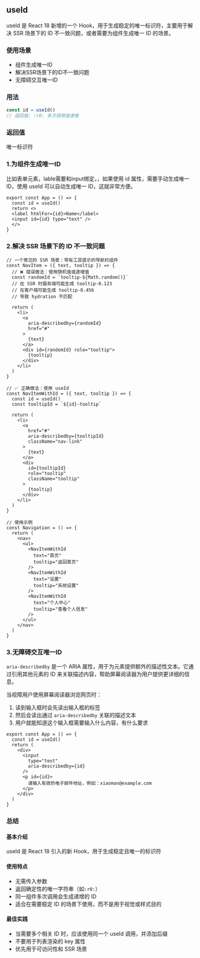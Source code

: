 ## useId

useId 是 React 18 新增的一个 Hook，用于生成稳定的唯一标识符，主要用于解决 SSR 场景下的 ID 不一致问题，或者需要为组件生成唯一 ID 的场景。

### 使用场景

- 组件生成唯一ID
- 解决SSR场景下的ID不一致问题
- 无障碍交互唯一ID

### 用法

```js
const id = useId()
// 返回值: :r0: 多次调用值递增

```

### 返回值

唯一标识符

### 1.为组件生成唯一ID

比如表单元素，lable需要和input绑定，，如果使用 id 属性，需要手动生成唯一 ID，使用 useId 可以自动生成唯一 ID，这就非常方便。

```tsx
export const App = () => {
  const id = useId()
  return <>
  <label htmlFor={id}>Name</label>
  <input id={id} type="text" />
  </>
}
```

### 2.解决 SSR 场景下的 ID 不一致问题

```tsx
// 一个常见的 SSR 场景：带有工具提示的导航栏组件
const NavItem = ({ text, tooltip }) => {
  // ❌ 错误做法：使用随机值或递增值
  const randomId = `tooltip-${Math.random()}`
  // 在 SSR 时服务端可能生成 tooltip-0.123
  // 在客户端可能生成 tooltip-0.456
  // 导致 hydration 不匹配

  return (
    <li>
      <a 
        aria-describedby={randomId}
        href="#"
      >
        {text}
      </a>
      <div id={randomId} role="tooltip">
        {tooltip}
      </div>
    </li>
  )
}

// ✅ 正确做法：使用 useId
const NavItemWithId = ({ text, tooltip }) => {
  const id = useId()
  const tooltipId = `${id}-tooltip`
  
  return (
    <li>
      <a 
        href="#"
        aria-describedby={tooltipId}
        className="nav-link"
      >
        {text}
      </a>
      <div 
        id={tooltipId}
        role="tooltip"
        className="tooltip"
      >
        {tooltip}
      </div>
    </li>
  )
}

// 使用示例
const Navigation = () => {
  return (
    <nav>
      <ul>
        <NavItemWithId 
          text="首页" 
          tooltip="返回首页"
        />
        <NavItemWithId 
          text="设置" 
          tooltip="系统设置"
        />
        <NavItemWithId 
          text="个人中心" 
          tooltip="查看个人信息"
        />
      </ul>
    </nav>
  )
}

```

### 3.无障碍交互唯一ID

`aria-describedby` 是一个 ARIA 属性，用于为元素提供额外的描述性文本。它通过引用其他元素的 ID 来关联描述内容，帮助屏幕阅读器为用户提供更详细的信息。

当视障用户使用屏幕阅读器浏览网页时：

1. 读到输入框时会先读出输入框的标签
2. 然后会读出通过 `aria-describedby` 关联的描述文本
3. 用户就能知道这个输入框需要输入什么内容，有什么要求

```tsx
export const App = () => {
  const id = useId()
  return (
    <div>
      <input 
        type="text" 
        aria-describedby={id} 
      />
      <p id={id}>
        请输入有效的电子邮件地址，例如：xiaoman@example.com
      </p>
    </div>
  )
}

```

### 总结

#### 基本介绍

useId 是 React 18 引入的新 Hook，用于生成稳定且唯一的标识符

#### 使用特点

- 无需传入参数
- 返回确定性的唯一字符串（如`:r0:`）
- 同一组件多次调用会生成递增的 ID
- 适合在需要稳定 ID 的场景下使用，而不是用于视觉或样式目的

#### 最佳实践

- 当需要多个相关 ID 时，应该使用同一个 useId 调用，并添加后缀
- 不要用于列表渲染的 key 属性
- 优先用于可访问性和 SSR 场景

